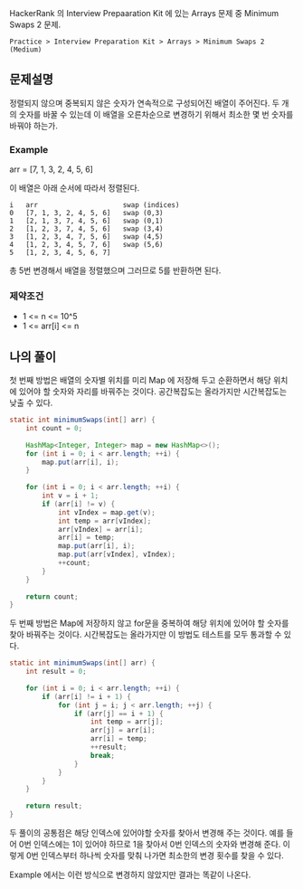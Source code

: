 HackerRank 의 Interview Prepaaration Kit 에 있는 Arrays 문제 중 Minimum Swaps 2 문제.

`Practice > Interview Preparation Kit > Arrays > Minimum Swaps 2 (Medium)`

## 문제설명

정렬되지 않으며 중복되지 않은 숫자가 연속적으로 구성되어진 배열이 주어진다. 
두 개의 숫자를 바꿀 수 있는데 이 배열을 오른차순으로 변경하기 위해서 최소한 몇 번 숫자를 바꿔야 하는가.

### Example

arr = [7, 1, 3, 2, 4, 5, 6]

이 배열은 아래 순서에 따라서 정렬된다.

```text
i   arr                     swap (indices)
0   [7, 1, 3, 2, 4, 5, 6]   swap (0,3)
1   [2, 1, 3, 7, 4, 5, 6]   swap (0,1)
2   [1, 2, 3, 7, 4, 5, 6]   swap (3,4)
3   [1, 2, 3, 4, 7, 5, 6]   swap (4,5)
4   [1, 2, 3, 4, 5, 7, 6]   swap (5,6)
5   [1, 2, 3, 4, 5, 6, 7]
```

총 5번 변경해서 배열을 정렬했으며 그러므로 5를 반환하면 된다.

### 제약조건

* 1 <= n <= 10^5
* 1 <= arr[i] <= n

## 나의 풀이

첫 번째 방법은 배열의 숫자별 위치를 미리 Map 에 저장해 두고 순환하면서 해당 위치에 있어야 할 숫자와 자리를 바꿔주는 것이다.
공간복잡도는 올라가지만 시간복잡도는 낮출 수 있다.

```java
static int minimumSwaps(int[] arr) {
    int count = 0;
    
    HashMap<Integer, Integer> map = new HashMap<>();
    for (int i = 0; i < arr.length; ++i) {
        map.put(arr[i], i);
    }
    
    for (int i = 0; i < arr.length; ++i) {
        int v = i + 1;
        if (arr[i] != v) {
            int vIndex = map.get(v);
            int temp = arr[vIndex];
            arr[vIndex] = arr[i];
            arr[i] = temp;
            map.put(arr[i], i);
            map.put(arr[vIndex], vIndex);
            ++count;
        }
    }
    
    return count;
}
```

두 번째 방법은 Map에 저장하지 않고 for문을 중복하여 해당 위치에 있어야 할 숫자를 찾아 바꿔주는 것이다.
시간복잡도는 올라가지만 이 방법도 테스트를 모두 통과할 수 있다.

```java
static int minimumSwaps(int[] arr) {
    int result = 0;
    
    for (int i = 0; i < arr.length; ++i) {
        if (arr[i] != i + 1) {
            for (int j = i; j < arr.length; ++j) {
                if (arr[j] == i + 1) {
                    int temp = arr[j];
                    arr[j] = arr[i];
                    arr[i] = temp;
                    ++result;
                    break;
                }
            }
        }
    }
    
    return result;
}
```

두 풀이의 공통점은 해당 인덱스에 있어야할 숫자를 찾아서 변경해 주는 것이다. 예를 들어 0번 인덱스에는 1이 있어야 하므로 1을 찾아서 0번 인덱스의 숫자와 변경해 준다.
이렇게 0번 인덱스부터 하나씩 숫자를 맞춰 나가면 최소한의 변경 횟수를 찾을 수 있다.

Example 에서는 이런 방식으로 변경하지 않았지만 결과는 똑같이 나온다.